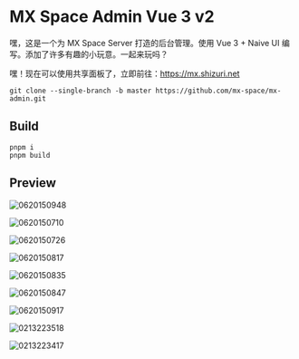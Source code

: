 # MX Space Admin Vue 3 v2


嘿，这是一个为 MX Space Server 打造的后台管理。使用 Vue 3 + Naive UI 编写。添加了许多有趣的小玩意。一起来玩吗？

嘿！现在可以使用共享面板了，立即前往：<https://mx.shizuri.net>

```
git clone --single-branch -b master https://github.com/mx-space/mx-admin.git
```

## Build

```
pnpm i
pnpm build
```

## Preview

![0620150948](https://fastly.jsdelivr.net/gh/Innei/fancy@master/2021/0620150948.png)

![0620150710](https://fastly.jsdelivr.net/gh/Innei/fancy@master/2021/0620150710.png)

![0620150726](https://fastly.jsdelivr.net/gh/Innei/fancy@master/2021/0620150726.png)

![0620150817](https://fastly.jsdelivr.net/gh/Innei/fancy@master/2021/0620150817.png)

![0620150835](https://fastly.jsdelivr.net/gh/Innei/fancy@master/2021/0620150835.png)

![0620150847](https://fastly.jsdelivr.net/gh/Innei/fancy@master/2021/0620150847.png)

![0620150917](https://fastly.jsdelivr.net/gh/Innei/fancy@master/2021/0620150917.png)

![0213223518](https://fastly.jsdelivr.net/gh/Innei/fancy@master/2022/0213223518.png)

![0213223417](https://fastly.jsdelivr.net/gh/Innei/fancy@master/2022/0213223417.png)
